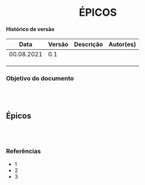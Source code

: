 # <center> ÉPICOS

#### Histórico de versão<br>

|    Data    | Versão | Descrição | Autor(es)|
| ---------- | ------ | --------- | -------- |
| 00.08.2021 |   0.1  |  |  |
|||||
|||||
|||||

### Objetivo do documento

<div align="justify">

<br><br></div>

## Épicos

<div align="justify">

<br><br></div>

### Referências
<!-- se tiver referencias -->
- 1
- 2
- 3
